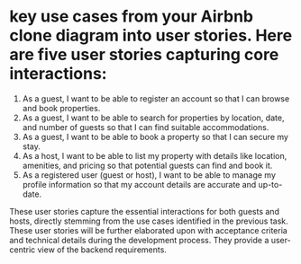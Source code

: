 # key use cases from your Airbnb clone diagram into user stories. Here are five user stories capturing core interactions:

1. As a guest, I want to be able to register an account so that I can browse and book properties.
2. As a guest, I want to be able to search for properties by location, date, and number of guests so that I can find suitable accommodations.
3. As a guest, I want to be able to book a property so that I can secure my stay.
4. As a host, I want to be able to list my property with details like location, amenities, and pricing so that potential guests can find and book it.
5. As a registered user (guest or host), I want to be able to manage my profile information so that my account details are accurate and up-to-date.

These user stories capture the essential interactions for both guests and hosts, directly stemming from the use cases identified in the previous task.
These user stories will be further elaborated upon with acceptance criteria and technical details during the development process. They provide a user-centric view of the backend requirements.